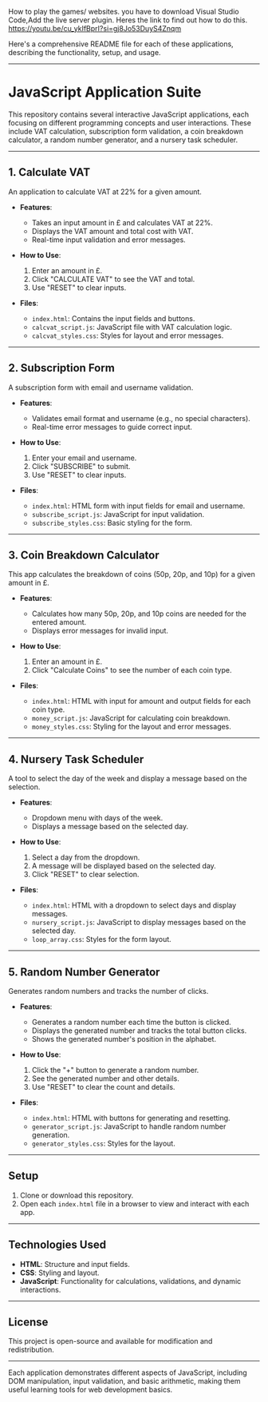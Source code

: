 How to play the games/ websites. you have to download Visual Studio Code,Add the live server plugin. Heres the link to find out how to do this.  https://youtu.be/cu_ykIfBprI?si=gj8Jo53DuyS4Znqm




Here's a comprehensive README file for each of these applications, describing the functionality, setup, and usage.

---

# JavaScript Application Suite

This repository contains several interactive JavaScript applications, each focusing on different programming concepts and user interactions. These include VAT calculation, subscription form validation, a coin breakdown calculator, a random number generator, and a nursery task scheduler.

---

## 1. Calculate VAT

An application to calculate VAT at 22% for a given amount.

- **Features**:
  - Takes an input amount in £ and calculates VAT at 22%.
  - Displays the VAT amount and total cost with VAT.
  - Real-time input validation and error messages.

- **How to Use**:
  1. Enter an amount in £.
  2. Click "CALCULATE VAT" to see the VAT and total.
  3. Use "RESET" to clear inputs.

- **Files**:
  - `index.html`: Contains the input fields and buttons.
  - `calcvat_script.js`: JavaScript file with VAT calculation logic.
  - `calcvat_styles.css`: Styles for layout and error messages.

---

## 2. Subscription Form

A subscription form with email and username validation.

- **Features**:
  - Validates email format and username (e.g., no special characters).
  - Real-time error messages to guide correct input.
  
- **How to Use**:
  1. Enter your email and username.
  2. Click "SUBSCRIBE" to submit.
  3. Use "RESET" to clear inputs.

- **Files**:
  - `index.html`: HTML form with input fields for email and username.
  - `subscribe_script.js`: JavaScript for input validation.
  - `subscribe_styles.css`: Basic styling for the form.

---

## 3. Coin Breakdown Calculator

This app calculates the breakdown of coins (50p, 20p, and 10p) for a given amount in £.

- **Features**:
  - Calculates how many 50p, 20p, and 10p coins are needed for the entered amount.
  - Displays error messages for invalid input.
  
- **How to Use**:
  1. Enter an amount in £.
  2. Click "Calculate Coins" to see the number of each coin type.
  
- **Files**:
  - `index.html`: HTML with input for amount and output fields for each coin type.
  - `money_script.js`: JavaScript for calculating coin breakdown.
  - `money_styles.css`: Styling for the layout and error messages.

---

## 4. Nursery Task Scheduler

A tool to select the day of the week and display a message based on the selection.

- **Features**:
  - Dropdown menu with days of the week.
  - Displays a message based on the selected day.

- **How to Use**:
  1. Select a day from the dropdown.
  2. A message will be displayed based on the selected day.
  3. Click "RESET" to clear selection.

- **Files**:
  - `index.html`: HTML with a dropdown to select days and display messages.
  - `nursery_script.js`: JavaScript to display messages based on the selected day.
  - `loop_array.css`: Styles for the form layout.

---

## 5. Random Number Generator

Generates random numbers and tracks the number of clicks.

- **Features**:
  - Generates a random number each time the button is clicked.
  - Displays the generated number and tracks the total button clicks.
  - Shows the generated number's position in the alphabet.

- **How to Use**:
  1. Click the "+" button to generate a random number.
  2. See the generated number and other details.
  3. Use "RESET" to clear the count and details.

- **Files**:
  - `index.html`: HTML with buttons for generating and resetting.
  - `generator_script.js`: JavaScript to handle random number generation.
  - `generator_styles.css`: Styles for the layout.

---

## Setup

1. Clone or download this repository.
2. Open each `index.html` file in a browser to view and interact with each app.

---

## Technologies Used

- **HTML**: Structure and input fields.
- **CSS**: Styling and layout.
- **JavaScript**: Functionality for calculations, validations, and dynamic interactions.

---

## License

This project is open-source and available for modification and redistribution.

---

Each application demonstrates different aspects of JavaScript, including DOM manipulation, input validation, and basic arithmetic, making them useful learning tools for web development basics.
